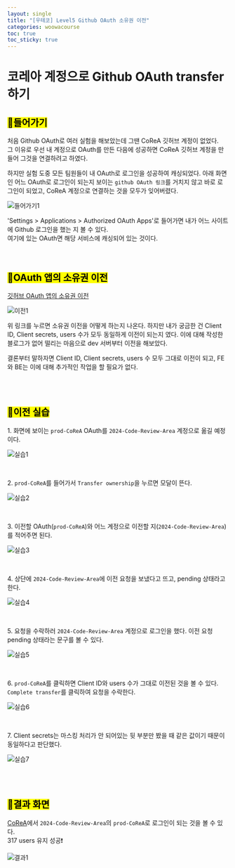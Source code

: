 ```yaml
---
layout: single
title: "[우테코] Level5 Github OAuth 소유권 이전"
categories: woowacourse
toc: true
toc_sticky: true
---
```


# 코레아 계정으로 Github OAuth transfer 하기

## <mark class="pink">📌들어가기</mark>

처음 Github OAuth로 여러 실험을 해보았는데 그땐 CoReA 깃허브 계정이 없었다.  
그 이유로 우선 내 계정으로 OAuth를 만든 다음에 성공하면 CoReA 깃허브 계정을 만들어 그것을 연결하려고 하였다.

하지만 실험 도중 모든 팀원들이 내 OAuth로 로그인을 성공하여 캐싱되었다. 아래 화면인 어느 OAuth로 로그인이 되는지 보이는 `github OAuth 링크`를 거치지 않고 바로 로그인이 되었고, CoReA 계정으로 연결하는 것을 모두가 잊어버렸다.

![들어가기1](https://github.com/user-attachments/assets/8c5dee22-cc68-4eb8-a308-abdf37e4bb2d)

<div class="blue-box">
  <div>'Settings > Applications > Authorized OAuth Apps'로 들어가면 내가 어느 사이트에 Github 로그인을 했는 지 볼 수 있다.</div>
  <div>여기에 있는 OAuth면 해당 서비스에 캐싱되어 있는 것이다.</div>
</div>

<br>
<br>

## <mark class="pink">📌OAuth 앱의 소유권 이전</mark>

[깃허브 OAuth 앱의 소유권 이전](https://docs.github.com/ko/apps/oauth-apps/maintaining-oauth-apps/transferring-ownership-of-an-oauth-app)

![이전1](https://github.com/user-attachments/assets/7703765a-b002-4011-ab8c-68de346acbef)

위 링크를 누르면 소유권 이전을 어떻게 하는지 나온다. 하지만 내가 궁금한 건 Client ID, Client secrets, users 수가 모두 동일하게 이전이 되는지 였다. 이에 대해 작성한 블로그가 없어 떨리는 마음으로 dev 서버부터 이전을 해보았다.

결론부터 말하자면 Client ID, Client secrets, users 수 모두 그대로 이전이 되고, FE와 BE는 이에 대해 추가적인 작업을 할 필요가 없다.

<br>
<br>

## <mark class="pink">📌이전 실습</mark>

1\. 화면에 보이는 `prod-CoReA` OAuth를 `2024-Code-Review-Area` 계정으로 옮길 예정이다.

![실습1](https://github.com/user-attachments/assets/c6ff82d1-fcda-4048-bd0b-e72161f7ae39)

<br>

2\. `prod-CoReA`를 들어가서 `Transfer ownership`을 누르면 모달이 뜬다.

![실습2](https://github.com/user-attachments/assets/a765c960-d6aa-4ad4-abfe-b542f57d4f47)

<br>

3\. 이전할 OAuth(`prod-CoReA`)와 어느 계정으로 이전할 지(`2024-Code-Review-Area`)를 적어주면 된다.

![실습3](https://github.com/user-attachments/assets/e5e5cc45-cdc1-4a1b-9e55-c3a61d8f0c6d)

<br>

4\. 상단에 `2024-Code-Review-Area`에 이전 요청을 보냈다고 뜨고, pending 상태라고 한다.

![실습4](https://github.com/user-attachments/assets/2ab4d96d-03fc-4192-9122-c2d7f5a4cacb)

<br>

5\. 요청을 수락하러 `2024-Code-Review-Area` 계정으로 로그인을 했다. 이전 요청 pending 상태라는 문구를 볼 수 있다.

![실습5](https://github.com/user-attachments/assets/d6f935bf-1ab1-40ce-896a-97216514cd30)

<br>

6\. `prod-CoReA`를 클릭하면 Client ID와 users 수가 그대로 이전된 것을 볼 수 있다. `Complete transfer`를 클릭하여 요청을 수락한다.

![실습6](https://github.com/user-attachments/assets/30c3b417-55b5-48ba-af32-39c467f500b4)

<br>

7\. Client secrets는 마스킹 처리가 안 되어있는 뒷 부분만 봤을 때 같은 값이기 때문이 동일하다고 판단했다.

![실습7](https://github.com/user-attachments/assets/fb65ee63-ed7b-4bee-98aa-03baadae25b9)

<br>
<br>

## <mark class="pink">📌결과 화면</mark>

[CoReA](https://code-review-area.com/)에서 `2024-Code-Review-Area`의 `prod-CoReA`로 로그인이 되는 것을 볼 수 있다.  
317 users 유지 성공❗

![결과1](https://github.com/user-attachments/assets/0f482d00-3afb-4836-a11d-ba6f4231a8fa)
